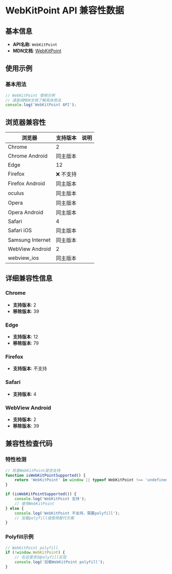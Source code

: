# WebKitPoint API 兼容性数据

## 基本信息

- **API名称**: `WebKitPoint`
- **MDN文档**: [WebKitPoint](https://developer.mozilla.org/docs/Web/API/WebKitPoint)

## 使用示例

### 基本用法

```javascript
// WebKitPoint 使用示例
// 请查阅MDN文档了解具体用法
console.log('WebKitPoint API');
```

## 浏览器兼容性

| 浏览器 | 支持版本 | 说明 |
|--------|----------|------|
| Chrome | 2 |  |
| Chrome Android | 同主版本 |  |
| Edge | 12 |  |
| Firefox | ❌ 不支持 |  |
| Firefox Android | 同主版本 |  |
| oculus | 同主版本 |  |
| Opera | 同主版本 |  |
| Opera Android | 同主版本 |  |
| Safari | 4 |  |
| Safari iOS | 同主版本 |  |
| Samsung Internet | 同主版本 |  |
| WebView Android | 2 |  |
| webview_ios | 同主版本 |  |

## 详细兼容性信息

### Chrome

- **支持版本**: 2
- **移除版本**: 39

### Edge

- **支持版本**: 12
- **移除版本**: 79

### Firefox

- **支持版本**: 不支持

### Safari

- **支持版本**: 4

### WebView Android

- **支持版本**: 2
- **移除版本**: 39

## 兼容性检查代码

### 特性检测

```javascript
// 检查WebKitPoint是否支持
function isWebKitPointSupported() {
    return 'WebKitPoint' in window || typeof WebKitPoint !== 'undefined';
}

if (isWebKitPointSupported()) {
    console.log('WebKitPoint 支持');
    // 使用WebKitPoint
} else {
    console.log('WebKitPoint 不支持，需要polyfill');
    // 加载polyfill或使用替代方案
}
```

### Polyfill示例

```javascript
// WebKitPoint polyfill
if (!window.WebKitPoint) {
    // 在这里添加polyfill实现
    console.log('加载WebKitPoint polyfill');
}
```


